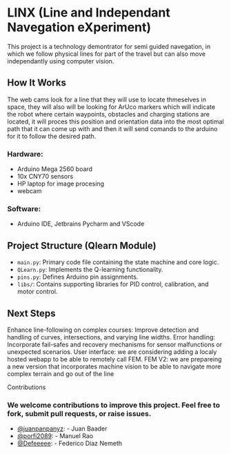 # LINX (Line and Independant Navegation eXperiment)

This project is a technology demontrator for semi guided navegation, in which we follow physical lines for part of the travel but can also move independantly using computer vision.

## How It Works

The web cams look for a line that they will use to locate thmeselves in space, they will also will be looking for ArUco markers which will indicate the robot where certain waypoints, obstacles and charging stations are located, it will proces this position and orientation data into the most optimal path that it can come up with and then it will send comands to the arduino for it to follow the desired path.

### Hardware:
- Arduino Mega 2560 board
- 10x CNY70 sensors
- HP laptop for image procesing
- webcam
  
### Software:
- Arduino IDE, Jetbrains Pycharm and VScode

## Project Structure (Qlearn Module)

- ```main.py```: Primary code file containing the state machine and core logic.
- ```QLearn.py```: Implements the Q-learning functionality.
- ```pins.py```: Defines Arduino pin assignments.
- ```libs/```: Contains supporting libraries for PID control, calibration, and motor control.

## Next Steps

Enhance line-following on complex courses: Improve detection and handling of curves, intersections, and varying line widths.
Error handling: Incorporate fail-safes and recovery mechanisms for sensor malfunctions or unexpected scenarios.
User interface: we are considering adding a localy hosted webapp to be able to remotely call FEM.
FEM V2: we are prepareing a new version that incorporates machine vision to be able to navigate more complex terrain and go out of the line

Contributions

### We welcome contributions to improve this project. Feel free to fork, submit pull requests, or raise issues.

- [@juanpanpanyz]( https://github.com/juanpanpanyz): - Juan Baader
- [@porfi2089](https://github.com/porfi2089): - Manuel Rao
- [@Defeeeee](https://github.com/Defeeeee): - Federico Diaz Nemeth
